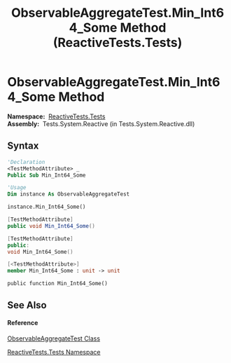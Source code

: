 ﻿---
title: ObservableAggregateTest.Min_Int64_Some Method  (ReactiveTests.Tests)
TOCTitle: Min_Int64_Some Method
ms:assetid: M:ReactiveTests.Tests.ObservableAggregateTest.Min_Int64_Some
ms:mtpsurl: https://msdn.microsoft.com/en-us/library/reactivetests.tests.observableaggregatetest.min_int64_some(v=VS.103)
ms:contentKeyID: 36620762
ms.date: 06/28/2011
mtps_version: v=VS.103
f1_keywords:
- ReactiveTests.Tests.ObservableAggregateTest.Min_Int64_Some
dev_langs:
- CSharp
- JScript
- VB
- FSharp
- c++
---

# ObservableAggregateTest.Min\_Int64\_Some Method

**Namespace:**  [ReactiveTests.Tests](hh289046\(v=vs.103\).md)  
**Assembly:**  Tests.System.Reactive (in Tests.System.Reactive.dll)

## Syntax

``` vb
'Declaration
<TestMethodAttribute> _
Public Sub Min_Int64_Some
```

``` vb
'Usage
Dim instance As ObservableAggregateTest

instance.Min_Int64_Some()
```

``` csharp
[TestMethodAttribute]
public void Min_Int64_Some()
```

``` c++
[TestMethodAttribute]
public:
void Min_Int64_Some()
```

``` fsharp
[<TestMethodAttribute>]
member Min_Int64_Some : unit -> unit 
```

``` jscript
public function Min_Int64_Some()
```

## See Also

#### Reference

[ObservableAggregateTest Class](hh314823\(v=vs.103\).md)

[ReactiveTests.Tests Namespace](hh289046\(v=vs.103\).md)


